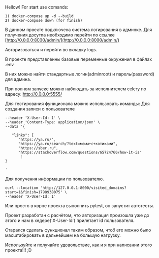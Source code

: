 Hellow!
For start use comands:

```
1) docker-compose up -d --build
2) docker-compose down (for finish)
```


В данном проекте подключена система логирования в админке.
Для получения досутпа необходимо перейти по ссылке
[http://0.0.0.0:8000/admin/](http://0.0.0.0:8000/admin/)

Авторизоваться и перейти во вкладку logs.

В проекте представленны базовые переменные окружения в файлах .env

В них можно найти стандартные логин(adminroot) и пароль(password) для админа.

При полном запуске можно наблюдать за исполнителем celery по адресу:
[http://0.0.0.0:5555/ ](http://0.0.0.0:5555/)

Для тестирования функционала можно использовать команды:
Для создания записи о пользователе

```curl --location 'http://127.0.0.1:8000/visited_links' \
--header 'X-User-Id: 1' \
--header 'Content-Type: application/json' \
--data '{

   "links": [
      "https://ya.ru/",
      "https://ya.ru/search/?text=мемы+с+котиками",
      "https://sber.ru",
      "https://stackoverflow.com/questions/65724760/how-it-is"
       ]	
}

'
```

Для получения информации по пользователю.

```
curl --location 'http://127.0.0.1:8000/visited_domains?start=1&finish=1798938075' \
--header 'X-User-Id: 1'
```

Или просто в корне проекта выполнить pytest, он запустит автотесты.

Проект разработан с расчётом, что авторизация произошла уже до этого и нам в хедере('X-User-Id') прилетает id
пользователя. 

Старался сделать функционал таким образом, чтоб его можно было масштабировать в дальнейшем на большую нагрузку.

Используйте и получайте удовольствие, как и я при написании этого проекта!!!
;D

